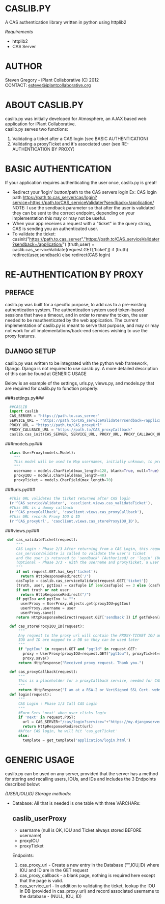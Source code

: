 CASLIB.PY
=========

A CAS authentication library written in python using httplib2  

_Requirements_
- httplib2
- CAS Server

AUTHOR
======
Steven Gregory - iPlant Collaborative (C) 2012  
CONTACT: esteve@iplantcollaborative.org  


ABOUT CASLIB.PY
=================
caslib.py was initially developed for Atmosphere, an AJAX based web application for iPlant Collaborative.  
caslib.py serves two functions:
1. Validating a ticket after a CAS login (see BASIC AUTHENTICATION)
2. Validating a proxyTicket and it's associated user (see RE-AUTHENTICATION BY PROXY)

BASIC AUTHENTICATION
====================
If your application requires authenticating the user once, caslib.py is great!

- Redirect your 'login' button/path to the CAS servers login 
  Ex: CAS login path
    https://path.to.cas_server/cas/login?service=https://path.to/CAS_serviceValidater?sendback=/application/
  NOTE: I use the sendback parameter so that after the user is validated they can be sent to the correct endpoint, depending on your implementation this may or may not be useful.
- When your app receives a request with a "ticket" in the query string, CAS is sending you an authenticated user.
- To validate the ticket:
    casinit("https://path.to.cas_server","https://path.to/CAS_serviceValidater?sendback=/application/")
    (truth,user) = caslib.cas_serviceValidate(request.GET['ticket'])
    if (truth) redirect(user,sendback) else redirect(CAS login)

RE-AUTHENTICATION BY PROXY
==========================

PREFACE
-------
caslib.py was built for a specific purpose, to add cas to a pre-existing authentication system. The authentication system used token-based sessions that have a timeout, and in order to renew the token, the user needed to be reauthenticated by the web application.
The current implementation of caslib.py is meant to serve that purpose, and may or may not work for all implementations/back-end services wishing to use the proxy features.


DJANGO SETUP
------------

caslib.py was written to be integrated with the python web framework, Django. Django is not required to use caslib.py. A more detailed description of this can be found at GENERIC USAGE

Below is an example of the settings, urls.py, views.py, and models.py that are required for caslib.py to function properly:

###settings.py###
  ```python
    ##CASLIB
    import caslib
    CAS_SERVER = "https://path.to.cas_server"
    SERVICE_URL = "https://path.to/CAS_serviceValidater?sendback=/application/"
    PROXY_URL = "https://path.to/CAS_proxyUrl"
    PROXY_CALLBACK_URL = "https://path.to/CAS_proxyCallback"
    caslib.cas_init(CAS_SERVER, SERVICE_URL, PROXY_URL, PROXY_CALLBACK_URL)
  ```

###models.py###
  ```python
    class UserProxy(models.Model):
      """
      This model will be used to Map usernames, initially unknown, to proxy IOU ID ticket pairs
      """
      username = models.CharField(max_length=128, blank=True, null=True)
      proxyIOU = models.CharField(max_length=40)
      proxyTicket = models.CharField(max_length=70)
  ```

###urls.py###
  ```python
    #This URL validates the ticket returned after CAS login
    (r'^CAS_serviceValidater', 'casclient.views.cas_validateTicket'),
    #This URL is a dummy callback
    (r'^CAS_proxyCallback', 'casclient.views.cas_proxyCallback'),
    #This URL records Proxy IOU & ID
    (r'^CAS_proxyUrl', 'casclient.views.cas_storeProxyIOU_ID'),
  ```

###views.py###
  ```python
   def cas_validateTicket(request):
       """
       CAS Login : Phase 2/3 After returning from a CAS Login, this request will contain a ticket
       cas_serviceValidate is called to validate the user's ticket
       and the user is returned to 'sendback' (Authorized) or 'login' (Unauthorized) screen
       (Optional - Phase 3/3 - With the username and proxyTicket, a user can be re-authorized.)
       """
       if not request.GET.has_key('ticket'):
         return HttpResponseRedirect('/')
       casTuple = caslib.cas_serviceValidate(request.GET['ticket'])
       (truth, user, pgtIou) = casTuple if len(casTuple) == 3 else (casTuple[0], casTuple[1],"")
       if not truth or not user:
         return HttpResponseRedirect("/")
       if pgtIou and pgtIou != "":
         userProxy = UserProxy.objects.get(proxyIOU=pgtIou)
         userProxy.username = user
         userProxy.save()
       return HttpResponseRedirect(request.GET['sendback']) if getToken(request,request.META['HTTP_X_AUTH_USER'],None) else HttpResponseRedirect("/")

    def cas_storeProxyIOU_ID(request):
        """
        Any request to the proxy url will contain the PROXY-TICKET IOU and ID
        IOU and ID are mapped to a DB so they can be used later
        """
        if "pgtIou" in request.GET and "pgtId" in request.GET:
          proxy = UserProxy(proxyIOU=request.GET["pgtIou"], proxyTicket=request.GET["pgtId"])
          proxy.save()
        return HttpResponse("Received proxy request. Thank you.")

    def cas_proxyCallback(request):
        """
        This is a placeholder for a proxyCallback service, needed for CAS authentication
        """
        return HttpResponse("I am at a RSA-2 or VeriSigned SSL Cert. website, and therefore a valid proxy.")
    def login(request):
        """
        CAS Login : Phase 1/3 Call CAS Login
        """
        #Form Sets 'next' when user clicks login 
        if 'next' in request.POST:
          url = CAS_SERVER+"/cas/login?service="+"https://my.djangoserver.org/CAS_serviceValidater?sendback=/application/"
          return HttpResponseRedirect(url)
        #After CAS login, he will hit 'cas_getTicket'
        else:
          template = get_template('application/login.html')
  ```

GENERIC USAGE
=============
caslib.py can be used on any server, provided that the server has a method for storing and recalling users, IOUs, and IDs and includes the 3 Endpoints described below:

_(USER,IOU,ID) Storage methods:_  
- Database:
  All that is needed is one table with three VARCHARs:

  caslib_userProxy
  ----------------
  * username (null is OK, IOU and Ticket always stored BEFORE username)
  * proxyIOU
  * proxyTicket

  Endpoints:
  1.  cas_proxy_url - Create a new entry in the Database ("",IOU,ID) where IOU and ID are in the GET request
  2.  cas_proxy_callback - a blank page, nothing is required here except that the page is valid.
  3.  cas_service_url - In addition to validating the ticket, lookup the IOU in DB (provided in cas_proxy_url) and record associated username to the database - (NULL, IOU, ID) 